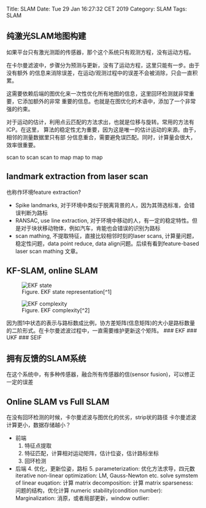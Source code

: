 Title: SLAM
Date: Tue 29 Jan 16:27:32 CET 2019
Category: SLAM
Tags: SLAM

## 纯激光SLAM地图构建
如果平台只有激光测距的传感器，那个这个系统只有观测方程，没有运动方程。

在卡尔曼滤波中，步骤分为预测与更新，没有了运动方程，这里只能有一步。由于没有额外
的信息来消除误差，在运动/观测过程中的误差不会被消除，只会一直积累。

这需要依赖后端的图优化来一次性优化所有地图的信息，这里回环检测就非常重要，它添加额外的非常
重要的信息。也就是在图优化的术语中，添加了一个非常强的约束。

对于运动的估计，利用点云匹配的方法求出，也就是位移与旋转。常用的方法有ICP。在这里，
算法的稳定性尤为重要，因为这是唯一的估计运动的来源。由于，相邻的测量数据里只有部
分信息重合，需要避免误匹配。同时，计算量会很大，效率很重要。

scan to scan
scan to map
map to map


## landmark extraction from laser scan
也称作环境feature extraction?

* Spike landmarks, 对于环境中类似于脱离背景的人，因为其筛选标准，会错误判断为路标
* RANSAC, use line extraction, 对于环境中移动的人，有一定的稳定特性。但是对于块状移动物体，例如汽车，肯能也会错误的识别为路标
* scan mathing, 不提取特征，直接比较相邻时刻的laser scans, 计算量问题，稳定性问题，data point reduce, data align问题。后续有看到feature-based laser scan mathing 文章。

## KF-SLAM, online SLAM
<figure>
<img src="images/slam04_ekf_state.png" alt="EKF state" title="EKF state" style="max-width:80%;max-height:80%"/>
<figcaption> Figure. EKF state representation[^1] </figcaption>
</figure>
<figure>
<img src="images/slam08_kf_complexity.png" alt="EKF complexity" title="EKF complexity" style="max-width:80%;max-height:80%"/>
<figcaption> Figure. EKF complexity[^2] </figcaption>
</figure>
因为图1中状态的表示与路标数成比例，协方差矩阵(信息矩阵)的大小是路标数量的二阶形式。在卡尔曼滤波过程中，一直需要维护更新这个矩阵。
### EKF
### UKF
### SEIF


## 拥有反馈的SLAM系统
在这个系统中，有多种传感器，融合所有传感器的信(sensor fusion)，可以修正一定的误差


## Online SLAM vs Full SLAM

在没有回环检测的时候，卡尔曼滤波与图优化的优劣，strip状的路径
卡尔曼滤波计算更小，数据存储越小？

* 前端
    1. 特征点提取
    2. 特征匹配，计算相对运动矩阵，估计位姿，估计路标坐标
    3. 回环检测
* 后端
    4. 优化，更新位姿，路标
    5. parameterization: 优化方法求导，四元数
    iterative non-linear optimization: LM, Gauss-Newton etc.
    solve symstem of linear euqation: 计算
    matrix decomposition: 计算
    matrix sparseness: 问题的结构，优化计算
    numeric stability(condition number):
    Marginalization: 消原，或者局部更新，window
    outlier: 

[^1]: http://ais.informatik.uni-freiburg.de/teaching/ws12/mapping/pdf/slam04-ekf-slam.pdf
[^2]: http://ais.informatik.uni-freiburg.de/teaching/ws12/mapping/pdf/slam08-kf-wrapup.pdf
